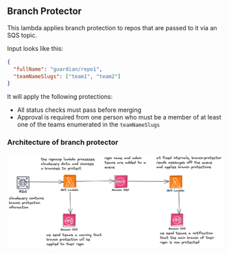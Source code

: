 ## Branch Protector

This lambda applies branch protection to repos that are passed to it via an SQS topic.

Input looks like this:

```json
{
  "fullName": "guardian/repo1",
  "teamNameSlugs": ["team1", "team2"]
}
```

It will apply the following protections:

- All status checks must pass before merging
- Approval is required from one person who must be a member of at least one of the teams enumerated in the `teamNameSlugs`

### Architecture of branch protector

![Architecture diagram](../../docs/img/branchprotector.png)

